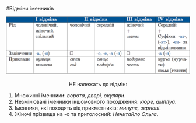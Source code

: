#Відміни іменників

<div class="center">
<img src="../pics/5/9.png" width="700px" class="center"/>
</div>
<br>


<div class="p1"><center>НЕ належать до вiдмiн:</center></div>

<ol>
<li>Множиннi iменники: <i>ворота, дверi, окуляри</i>.</li>
<li>Незмiнюванi iменники iншомовного походження: <i>кюре, амплуа</i>.</li>
<li>Iменники, якi походять вiд прикметникiв: <i>минуле, зерновi</i>.</li>
<li>Жiночi прiзвища на -о та приголосний: <i>Нечитайло Ольга</i>.</li>
</ol>